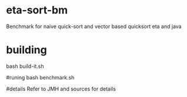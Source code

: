 # eta-sort-bm


Benchmark for naive quick-sort and vector based quicksort 
eta and java

# building
bash build-it.sh


#runing
bash benchmark.sh

#details
Refer to JMH and sources for details


